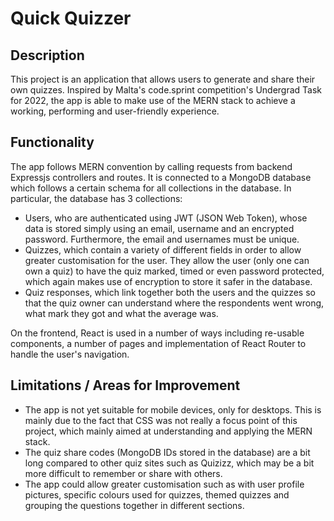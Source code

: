 # Quick Quizzer

## Description

This project is an application that allows users to generate and share their own quizzes. Inspired by Malta's code.sprint competition's Undergrad Task for 2022, the app is able to make use of the MERN stack to achieve a working, performing and user-friendly experience.

## Functionality

The app follows MERN convention by calling requests from backend Expressjs controllers and routes. It is connected to a MongoDB database which follows a certain schema for all collections in the database. In particular, the database has 3 collections:
- Users, who are authenticated using JWT (JSON Web Token), whose data is stored simply using an email, username and an encrypted password. Furthermore, the email and usernames must be unique.
- Quizzes, which contain a variety of different fields in order to allow greater customisation for the user. They allow the user (only one can own a quiz) to have the quiz marked, timed or even password protected, which again makes use of encryption to store it safer in the database.
- Quiz responses, which link together both the users and the quizzes so that the quiz owner can understand where the respondents went wrong, what mark they got and what the average was.

On the frontend, React is used in a number of ways including re-usable components, a number of pages and implementation of React Router to handle the user's navigation. 

## Limitations / Areas for Improvement

- The app is not yet suitable for mobile devices, only for desktops. This is mainly due to the fact that CSS was not really a focus point of this project, which mainly aimed at understanding and applying the MERN stack.
- The quiz share codes (MongoDB IDs stored in the database) are a bit long compared to other quiz sites such as Quizizz, which may be a bit more difficult to remember or share with others.
- The app could allow greater customisation such as with user profile pictures, specific colours used for quizzes, themed quizzes and grouping the questions together in different sections.
